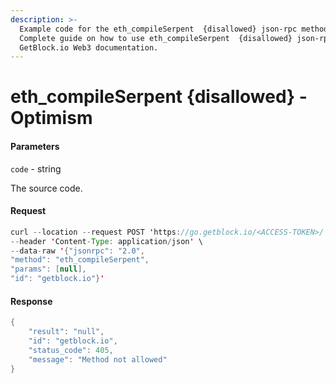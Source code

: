 ```yaml
---
description: >-
  Example code for the eth_compileSerpent  {disallowed} json-rpc method.
  Сomplete guide on how to use eth_compileSerpent  {disallowed} json-rpc in
  GetBlock.io Web3 documentation.
---
```


# eth\_compileSerpent {disallowed} - Optimism

#### Parameters

`code` - string

The source code.

#### Request

```java
curl --location --request POST 'https://go.getblock.io/<ACCESS-TOKEN>/' \
--header 'Content-Type: application/json' \ 
--data-raw '{"jsonrpc": "2.0",
"method": "eth_compileSerpent",
"params": [null],
"id": "getblock.io"}'
```

#### Response

```java
{
    "result": "null",
    "id": "getblock.io",
    "status_code": 405,
    "message": "Method not allowed"
}
```
